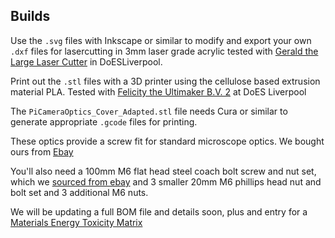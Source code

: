 
## Builds

Use the `.svg` files with Inkscape or similar to modify and export your own `.dxf` files for lasercutting in 3mm laser grade acrylic tested with [Gerald the Large Laser Cutter](https://github.com/DoESLiverpool/somebody-should/wiki/LaserCutterGerald) in DoESLiverpool.

Print out the `.stl` files with a 3D printer using the cellulose based extrusion material PLA. Tested with [Felicity the Ultimaker B.V. 2](https://github.com/DoESLiverpool/somebody-should/wiki/Ultimaker) at DoES Liverpool

The `PiCameraOptics_Cover_Adapted.stl` file needs Cura or similar to generate appropriate `.gcode` files for printing.

These optics provide a screw fit for standard microscope optics. We bought ours from [Ebay](https://www.ebay.co.uk/itm/4X-10X-20X-40X-60X-100X-Achromatic-Objective-Lens-for-Biological-Microscope-185-/182554782667)

You'll also need a 100mm M6 flat head steel coach bolt screw and nut set, which we [sourced from ebay](https://www.ebay.co.uk/itm/M6-6mm-COACH-BOLTS-CUP-SQUARE-CARRIAGE-BOLTS-SCREWS-WITH-HEXAGON-NUTS-BZP-ZINC-/111969780777) and 3 smaller 20mm M6 phillips head nut and bolt set and 3 additional M6 nuts.

We will be updating a full BOM file and details soon, plus and entry for a [Materials Energy Toxicity Matrix](http://thingscon2018.productscience.net/)
